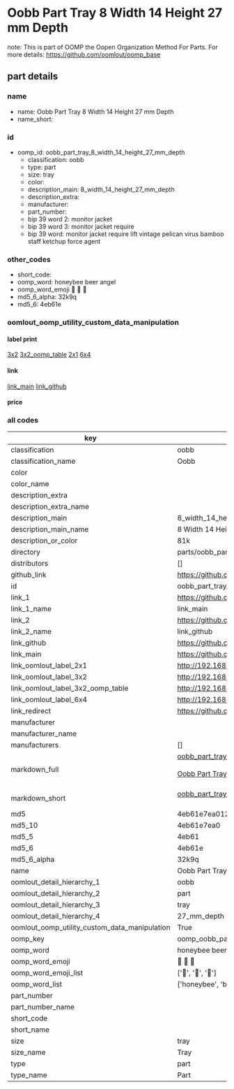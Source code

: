 # Oobb Part Tray 8 Width 14 Height 27 mm Depth  

note: This is part of OOMP the Oopen Organization Method For Parts. For more details: https://github.com/oomlout/oomp_base

##  part details
  







### name
* name: Oobb Part Tray 8 Width 14 Height 27 mm Depth
* name_short: 
### id
* oomp_id: oobb_part_tray_8_width_14_height_27_mm_depth
  * classification: oobb
  * type: part
  * size: tray
  * color: 
  * description_main: 8_width_14_height_27_mm_depth
  * description_extra: 
  * manufacturer: 
  * part_number: 
  * bip 39 word 2: monitor jacket
  * bip 39 word 3: monitor jacket require
  * bip 39 word: monitor jacket require lift vintage pelican virus bamboo staff ketchup force agent

### other_codes
* short_code: 
* oomp_word: honeybee beer angel
* oomp_word_emoji :honeybee: :beer: :angel:
* md5_6_alpha: 32k9q
* md5_6: 4eb61e






### oomlout_oomp_utility_custom_data_manipulation
#### label print
[3x2](http://192.168.1.245:1112/?label=oomp%2032k9q)
[3x2_oomp_table](http://192.168.1.108:1112/?label=oomp%2032k9q)
[2x1](http://192.168.1.242:1112/?label=oomp%2032k9q)
[6x4](http://192.168.1.55:1112/?label=oomp%2032k9q)    

#### link

[link_main](https://github.com/oomlout/oomlout_oomp_version_1_messy/tree/main/parts/oobb_part_tray_8_width_14_height_27_mm_depth) [link_github](https://github.com/oomlout/oomlout_oomp_version_1_messy/tree/main/parts/oobb_part_tray_8_width_14_height_27_mm_depth)                             

#### price







### all codes 
| key | value |  
| --- | --- |  
| classification | oobb |  
| classification_name | Oobb |  
| color |  |  
| color_name |  |  
| description_extra |  |  
| description_extra_name |  |  
| description_main | 8_width_14_height_27_mm_depth |  
| description_main_name | 8 Width 14 Height 27 mm Depth |  
| description_or_color | 81k |  
| directory | parts/oobb_part_tray_8_width_14_height_27_mm_depth |  
| distributors | [] |  
| github_link | https://github.com/oomlout/oomlout_oomp_part_src/tree/main/parts/oobb_part_tray_8_width_14_height_27_mm_depth |  
| id | oobb_part_tray_8_width_14_height_27_mm_depth |  
| link_1 | https://github.com/oomlout/oomlout_oomp_version_1_messy/tree/main/parts/oobb_part_tray_8_width_14_height_27_mm_depth |  
| link_1_name | link_main |  
| link_2 | https://github.com/oomlout/oomlout_oomp_version_1_messy/tree/main/parts/oobb_part_tray_8_width_14_height_27_mm_depth |  
| link_2_name | link_github |  
| link_github | https://github.com/oomlout/oomlout_oomp_version_1_messy/tree/main/parts/oobb_part_tray_8_width_14_height_27_mm_depth |  
| link_main | https://github.com/oomlout/oomlout_oomp_version_1_messy/tree/main/parts/oobb_part_tray_8_width_14_height_27_mm_depth |  
| link_oomlout_label_2x1 | http://192.168.1.242:1112/?label=oomp%2032k9q |  
| link_oomlout_label_3x2 | http://192.168.1.245:1112/?label=oomp%2032k9q |  
| link_oomlout_label_3x2_oomp_table | http://192.168.1.108:1112/?label=oomp%2032k9q |  
| link_oomlout_label_6x4 | http://192.168.1.55:1112/?label=oomp%2032k9q |  
| link_redirect | https://github.com/oomlout/oomlout_oomp_version_1_messy/tree/main/parts/oobb_part_tray_8_width_14_height_27_mm_depth |  
| manufacturer |  |  
| manufacturer_name |  |  
| manufacturers | [] |  
| markdown_full | [oobb_part_tray_8_width_14_height_27_mm_depth](none)<br>[](none)<br>[Oobb Part Tray 8 Width 14 Height 27 Mm Depth](none)<br><br> |  
| markdown_short | [oobb_part_tray_8_width_14_height_27_mm_depth](none)<br><br> |  
| md5 | 4eb61e7ea0121e92897a18176e1dc478 |  
| md5_10 | 4eb61e7ea0 |  
| md5_5 | 4eb61 |  
| md5_6 | 4eb61e |  
| md5_6_alpha | 32k9q |  
| name | Oobb Part Tray 8 Width 14 Height 27 mm Depth |  
| oomlout_detail_hierarchy_1 | oobb |  
| oomlout_detail_hierarchy_2 | part |  
| oomlout_detail_hierarchy_3 | tray |  
| oomlout_detail_hierarchy_4 | 27_mm_depth |  
| oomlout_oomp_utility_custom_data_manipulation | True |  
| oomp_key | oomp_oobb_part_tray_8_width_14_height_27_mm_depth |  
| oomp_word | honeybee beer angel |  
| oomp_word_emoji | :honeybee: :beer: :angel: |  
| oomp_word_emoji_list | [':honeybee:', ':beer:', ':angel:'] |  
| oomp_word_list | ['honeybee', 'beer', 'angel'] |  
| part_number |  |  
| part_number_name |  |  
| short_code |  |  
| short_name |  |  
| size | tray |  
| size_name | Tray |  
| type | part |  
| type_name | Part |  

